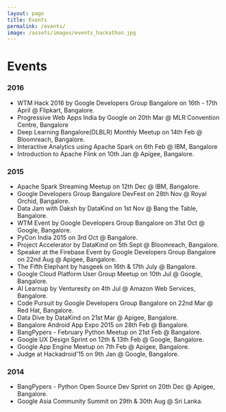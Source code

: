 ```yaml
---
layout: page
title: Events
permalink: /events/
image: /assets/images/events_hackathon.jpg
---
```


# Events


### 2016
- WTM Hack 2016 by Google Developers Group Bangalore on 16th - 17th April @ Flipkart, Bangalore.
- Progressive Web Apps India by Google on 20th Mar @ MLR Convention Centre, Bangalore
- Deep Learning Bangalore(DLBLR) Monthly Meetup on 14th Feb @ Bloomreach, Bangalore.
- Interactive Analytics using Apache Spark on 6th Feb @ IBM, Bangalore
- Introduction to Apache Flink on 10th Jan @ Apigee, Bangalore.


### 2015
- Apache Spark Streaming Meetup on 12th Dec @ IBM, Bangalore.
- Google Developers Group Bangalore DevFest on 28th Nov @ Royal Orchid, Bangalore.
- Data Jam with Daksh by DataKind on 1st Nov @ Bang the Table, Bangalore.
- WTM Event by Google Developers Group Bangalore on 31st Oct @ Google, Bangalore.
- PyCon India 2015 on 3rd Oct @ Bangalore.
- Project Accelerator by DataKind on 5th Sept @ Bloomreach, Bangalore.
- Speaker at the Firebase Event by Google Developers Group Bangalore on 22nd Aug @ Apigee, Bangalore.
- The Fifth Elephant by hasgeek on 16th & 17th July @ Bangalore.
- Google Cloud Platform User Group Meetup on 10th Jul @ Google, Bangalore.
- AI Learnup by Venturesity on 4th Jul @ Amazon Web Services, Bangalore.
- Code Pursuit by Google Developers Group Bangalore on 22nd Mar @ Red Hat, Bangalore.
- Data Dive by DataKind on 21st Mar @ Apigee, Bangalore.
- Bangalore Android App Expo 2015 on 28th Feb @ Bangalore.
- BangPypers - February Python Meetup on 21st Feb @ Bangalore.
- Google UX Design Sprint on 12th & 13th Feb @ Google, Bangalore.
- Google App Engine Meetup on 7th Feb @ Apigee, Bangalore.
- Judge at Hackadroid'15 on 9th Jan @ Google, Bangalore.


### 2014 

- BangPypers - Python Open Source Dev Sprint on 20th Dec @ Apigee, Bangalore.
- Google Asia Community Summit on 29th & 30th Aug @ Sri Lanka.
